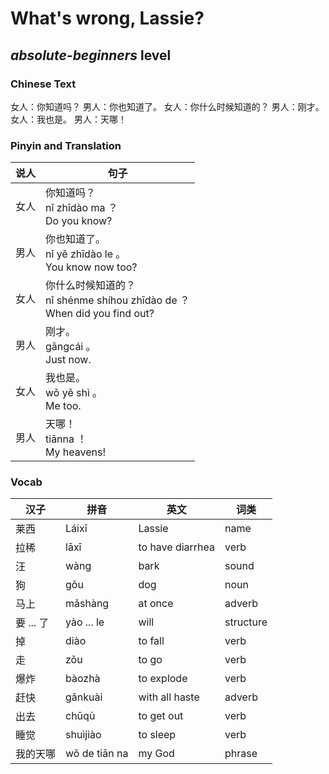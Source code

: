 # What's wrong, Lassie?
## *absolute-beginners* level

### Chinese Text
女人：你知道吗？
男人：你也知道了。
女人：你什么时候知道的？
男人：刚才。
女人：我也是。
男人：天哪！

### Pinyin and Translation
|说人|句子|
|----|----|
|女人|你知道吗？<br />nǐ zhīdào ma ？<br />Do you know?|
|男人|你也知道了。<br />nǐ yě zhīdào le 。<br />You know now too?|
|女人|你什么时候知道的？<br />nǐ shénme shíhou zhīdào de ？<br />When did you find out?|
|男人|刚才。<br />gāngcái 。<br />Just now.|
|女人|我也是。<br />wǒ yě shì 。<br />Me too.|
|男人|天哪！<br />tiānna ！<br />My heavens!|
### Vocab
|汉子|拼音|英文|词类|
|----|----|----|----|
|莱西|Láixī|Lassie|name|
|拉稀|lāxī|to have diarrhea|verb|
|汪|wàng|bark|sound|
|狗|gǒu|dog|noun|
|马上|mǎshàng|at once|adverb|
|要 ... 了|yào ... le|will|structure|
|掉|diào|to fall|verb|
|走|zǒu|to go|verb|
|爆炸|bàozhà|to explode|verb|
|赶快|gǎnkuài|with all haste|adverb|
|出去|chūqù|to get out|verb|
|睡觉|shuìjiào|to sleep|verb|
|我的天哪|wǒ de tiān na|my God|phrase|